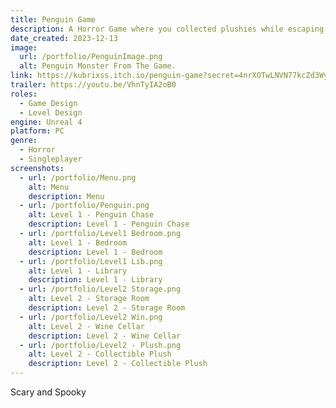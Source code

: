 ```yaml
---
title: Penguin Game
description: A Horror Game where you collected plushies while escaping the monster.
date_created: 2023-12-13
image:
  url: /portfolio/PenguinImage.png
  alt: Penguin Monster From The Game.
link: https://kubrixss.itch.io/penguin-game?secret=4nrXOTwLNVN77kcZd3Wynv7nyA
trailer: https://youtu.be/VhnTyIA2oB0
roles:
  - Game Design
  - Level Design
engine: Unreal 4
platform: PC
genre:
  - Horror
  - Singleplayer
screenshots:
  - url: /portfolio/Menu.png
    alt: Menu
    description: Menu
  - url: /portfolio/Penguin.png
    alt: Level 1 - Penguin Chase
    description: Level 1 - Penguin Chase
  - url: /portfolio/Level1 Bedroom.png
    alt: Level 1 - Bedroom
    description: Level 1 - Bedroom
  - url: /portfolio/Level1 Lib.png
    alt: Level 1 - Library
    description: Level 1 - Library
  - url: /portfolio/Level2 Storage.png
    alt: Level 2 - Storage Room
    description: Level 2 - Storage Room
  - url: /portfolio/Level2 Win.png
    alt: Level 2 - Wine Cellar
    description: Level 2 - Wine Cellar
  - url: /portfolio/Level2 - Plush.png
    alt: Level 2 - Collectible Plush
    description: Level 2 - Collectible Plush
---
```

Scary and Spooky